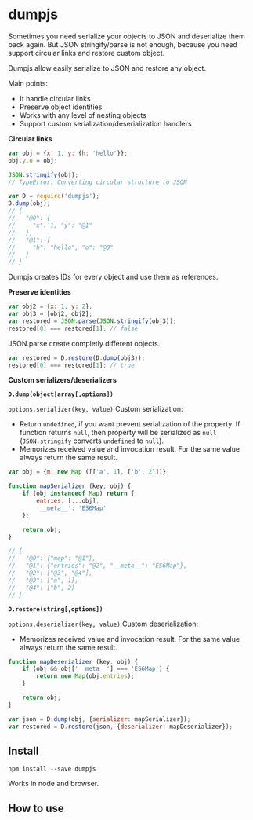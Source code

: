 # dumpjs

Sometimes you need serialize your objects to JSON and deserialize them back again. 
But JSON stringify/parse is not enough, 
because you need support circular links and restore custom object.

Dumpjs allow easily serialize to JSON and restore any object. 

Main points:
- It handle circular links
- Preserve object identities 
- Works with any level of nesting objects
- Support custom serialization/deserialization handlers

**Circular links**

```js
var obj = {x: 1, y: {h: 'hello'}};
obj.y.o = obj;

JSON.stringify(obj); 
// TypeError: Converting circular structure to JSON

var D = require('dumpjs');
D.dump(obj);
// {
//   "@0": {
//     "x": 1, "y": "@1"
//   },
//   "@1": {
//     "h": "hello", "o": "@0"
//   }
// }
```

Dumpjs creates IDs for every object and use them as references.

**Preserve identities**

```js
var obj2 = {x: 1, y: 2};
var obj3 = [obj2, obj2];
var restored = JSON.parse(JSON.stringify(obj3));
restored[0] === restored[1]; // false
```

JSON.parse create completly different objects.

```js
var restored = D.restore(D.dump(obj3));
restored[0] === restored[1]; // true
```

**Custom serializers/deserializers**

**`D.dump(object|array[,options])`** 

`options.serializer(key, value)` 
Custom serialization:
- Return `undefined`, if you want prevent serialization of the property. If function returns `null`, then property will be serialized as `null` (`JSON.stringify` converts `undefined` to `null`).
- Memorizes received value and invocation result. For the same value always return the same result.


```js
var obj = {m: new Map ([['a', 1], ['b', 2]])};

function mapSerializer (key, obj) {
    if (obj instanceof Map) return {
        entries: [...obj],
        '__meta__': 'ES6Map'
    };

    return obj;
}

// {
//   "@0": {"map": "@1"},
//   "@1": {"entries": "@2", "__meta__": "ES6Map"},
//   "@2": ["@3", "@4"],
//   "@3": ["a", 1],
//   "@4": ["b", 2]
// }
```

**`D.restore(string[,options])`**

`options.deserializer(key, value)` 
Custom deserialization:
- Memorizes received value and invocation result. For the same value always return the same result.


```js
function mapDeserializer (key, obj) {
    if (obj && obj['__meta__'] === 'ES6Map') {
        return new Map(obj.entries);
    }

    return obj;
}

var json = D.dump(obj, {serializer: mapSerializer});
var restored = D.restore(json, {deserializer: mapDeserializer});
```

## Install

```
npm install --save dumpjs
```

Works in node and browser.

## How to use


